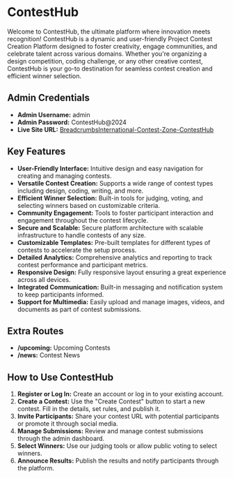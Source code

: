 # ContestHub

Welcome to ContestHub, the ultimate platform where innovation meets recognition! ContestHub is a dynamic and user-friendly Project Contest Creation Platform designed to foster creativity, engage communities, and celebrate talent across various domains. Whether you're organizing a design competition, coding challenge, or any other creative contest, ContestHub is your go-to destination for seamless contest creation and efficient winner selection.

## Admin Credentials

- **Admin Username:** admin
- **Admin Password:** ContestHub@2024
- **Live Site URL:** [BreadcrumbsInternational-Contest-Zone-ContestHub](https://assignmnet12-b0976.web.app/)

## Key Features

- **User-Friendly Interface:** Intuitive design and easy navigation for creating and managing contests.
- **Versatile Contest Creation:** Supports a wide range of contest types including design, coding, writing, and more.
- **Efficient Winner Selection:** Built-in tools for judging, voting, and selecting winners based on customizable criteria.
- **Community Engagement:** Tools to foster participant interaction and engagement throughout the contest lifecycle.
- **Secure and Scalable:** Secure platform architecture with scalable infrastructure to handle contests of any size.
- **Customizable Templates:** Pre-built templates for different types of contests to accelerate the setup process.
- **Detailed Analytics:** Comprehensive analytics and reporting to track contest performance and participant metrics.
- **Responsive Design:** Fully responsive layout ensuring a great experience across all devices.
- **Integrated Communication:** Built-in messaging and notification system to keep participants informed.
- **Support for Multimedia:** Easily upload and manage images, videos, and documents as part of contest submissions.

## Extra Routes


- **/upcoming:** Upcoming Contests
- **/news:** Contest News

## How to Use ContestHub

1. **Register or Log In:** Create an account or log in to your existing account.
2. **Create a Contest:** Use the "Create Contest" button to start a new contest. Fill in the details, set rules, and publish it.
3. **Invite Participants:** Share your contest URL with potential participants or promote it through social media.
4. **Manage Submissions:** Review and manage contest submissions through the admin dashboard.
5. **Select Winners:** Use our judging tools or allow public voting to select winners.
6. **Announce Results:** Publish the results and notify participants through the platform.


